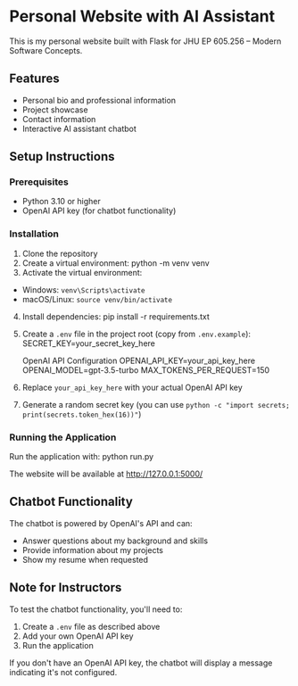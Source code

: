# Personal Website with AI Assistant

This is my personal website built with Flask for JHU EP 605.256 – Modern Software Concepts.

## Features

- Personal bio and professional information
- Project showcase
- Contact information
- Interactive AI assistant chatbot

## Setup Instructions

### Prerequisites

- Python 3.10 or higher
- OpenAI API key (for chatbot functionality)

### Installation

1. Clone the repository
2. Create a virtual environment:
    python -m venv venv
3. Activate the virtual environment:
- Windows: `venv\Scripts\activate`
- macOS/Linux: `source venv/bin/activate`
4. Install dependencies:
    pip install -r requirements.txt
5. Create a `.env` file in the project root (copy from `.env.example`):
    SECRET_KEY=your_secret_key_here

    OpenAI API Configuration
    OPENAI_API_KEY=your_api_key_here
    OPENAI_MODEL=gpt-3.5-turbo
    MAX_TOKENS_PER_REQUEST=150
6. Replace `your_api_key_here` with your actual OpenAI API key
7. Generate a random secret key (you can use `python -c "import secrets; print(secrets.token_hex(16))"`)

### Running the Application

Run the application with:
    python run.py

The website will be available at http://127.0.0.1:5000/

## Chatbot Functionality

The chatbot is powered by OpenAI's API and can:
- Answer questions about my background and skills
- Provide information about my projects
- Show my resume when requested

## Note for Instructors

To test the chatbot functionality, you'll need to:
1. Create a `.env` file as described above
2. Add your own OpenAI API key
3. Run the application

If you don't have an OpenAI API key, the chatbot will display a message indicating it's not configured.